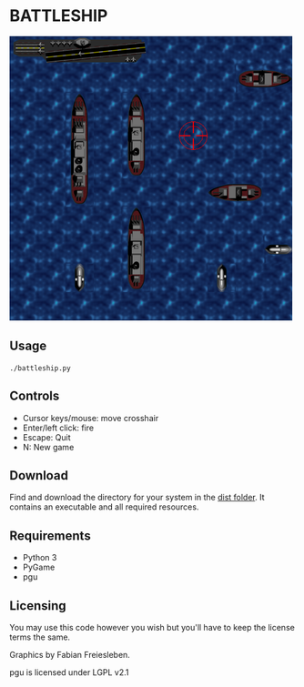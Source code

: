 # BATTLESHIP

![Battleship](logo.png)

## Usage

```text
./battleship.py

```

## Controls

- Cursor keys/mouse: move crosshair
- Enter/left click: fire
- Escape: Quit
- N: New game

## Download

Find and download the directory for your system in the [dist folder](./dist/). It contains an executable and all required resources.

## Requirements

- Python 3
- PyGame
- pgu

## Licensing

You may use this code however you wish but you'll have to keep the license terms the same.

Graphics by Fabian Freiesleben.

pgu is licensed under LGPL v2.1
